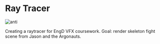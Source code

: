 # Ray Tracer

![anti](https://cloud.githubusercontent.com/assets/25514442/24217501/f50d4aba-0f37-11e7-8404-b6fd56a77568.png)

Creating a raytracer for EngD VFX coursework. Goal: render skeleton fight scene from Jason and the Argonauts.
